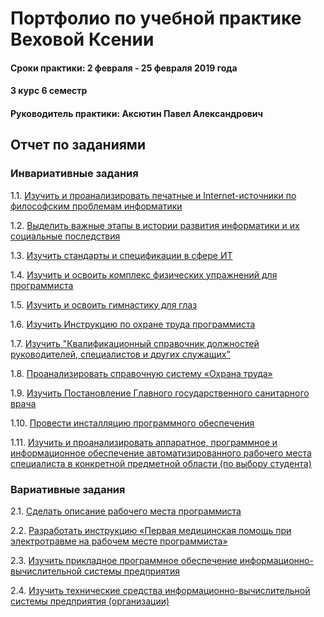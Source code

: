 # Портфолио по учебной практике Веховой Ксении
#### Сроки практики: 2 февраля - 25 февраля 2019 года
#### 3 курс 6 семестр
#### Руководитель практики: Аксютин Павел Александрович 


## Отчет по заданиями
### Инвариативные задания
1.1. [Изучить и проанализировать печатные и Internet-источники по философским проблемам информатики ](https://github.com/Kseniaveh/portfolio__practic/tree/master/1.1)  

1.2. [Выделить важные этапы в истории развития информатики и их социальные последствия ](https://github.com/Kseniaveh/portfolio__practic/tree/master/1.2)  

1.3. [Изучить стандарты и спецификации в сфере ИТ ](https://github.com/Kseniaveh/portfolio__practic/tree/master/1.3)

1.4. [Изучить и освоить комплекс физических упражнений для программиста](https://github.com/Kseniaveh/portfolio__practic/tree/master/1.4)

1.5. [Изучить и освоить гимнастику для глаз](https://github.com/Kseniaveh/portfolio__practic/tree/master/1.5)

1.6. [Изучить Инструкцию по охране труда программиста](https://github.com/Kseniaveh/portfolio__practic/tree/master/1.6)

1.7. [Изучить "Квалификационный справочник должностей руководителей, специалистов и других служащих"](https://github.com/Kseniaveh/portfolio__practic/tree/master/1.7)

1.8. [Проанализировать справочную систему «Охрана труда»](https://github.com/Kseniaveh/portfolio__practic/tree/master/1.8)

1.9. [Изучить Постановление Главного государственного санитарного врача](https://github.com/Kseniaveh/portfolio__practic/tree/master/1.9)

1.10. [Провести инсталляцию программного обеспечения](https://github.com/Kseniaveh/portfolio__practic/tree/master/1.10)

1.11. [Изучить и проанализировать аппаратное, программное и информационное обеспечение 
автоматизированного рабочего места специалиста в конкретной предметной области (по выбору студента)](https://github.com/Kseniaveh/portfolio__practic/tree/master/1.11)


### Вариативные задания

2.1. [Сделать описание рабочего места программиста](https://github.com/Kseniaveh/portfolio__practic/tree/master/2.1)  

2.2. [Разработать инструкцию «Первая медицинская помощь при электротравме на рабочем месте программиста»](https://github.com/Kseniaveh/portfolio__practic/tree/master/2.2)  

2.3. [Изучить прикладное программное обеспечение информационно-вычислительной системы предприятия](https://github.com/Kseniaveh/portfolio__practic/tree/master/2.3)  

2.4. [Изучить технические средства информационно-вычислительной системы предприятия (организации)](https://github.com/Kseniaveh/portfolio__practic/tree/master/2.4)  

